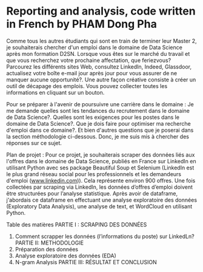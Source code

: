 # Reporting and analysis, code written in French by PHAM Dong Pha

Comme tous les autres étudiants qui sont en train de terminer leur Master 2, je souhaiterais chercher d'un emploi dans le domaine de Data Science après mon formation D2SN.
Lorsque vous êtes sur le marché du travail et que vous recherchez votre prochaine affectation, que feriezvous? Parcourez les différents sites Web, consultez LinkedIn, Indeed, Glassdoor, actualisez votre boîte e-mail jour après jour pour vous assurer de ne manquer aucune opportunité?.
Une autre façon créative consiste à créer un outil de décapage des emplois. Vous pouvez collecter toutes les informations en cliquant sur un bouton.

Pour se préparer à l'avenir de poursuivre une carrière dans le domaine : Je me demande quelles sont les tendances du recrutement dans le domaine de Data Science?. Quelles sont les exigences pour les postes dans le domaine de Data Science?. Que je dois faire pour optimiser ma recherche d'emploi dans ce domaine?. Et bien d'autres questions que je poserai dans la section méthodologie ci-dessous. Donc, je me suis mis à chercher des réponses sur ce sujet.

Plan de projet : 
Pour ce projet, je souhaiterais scraper des données liés aux l'offres dans le domaine de Data Science, publiés en France sur LinkedIn en utilisant Python avec ses package Beautiful Soup et Selenium (LinkedIn est le plus grand réseau social pour les professionnels et les demandeurs d'emploi (www.linkedin.com)). Cela représente environ 900 offres. Une fois collectées par scraping via LinkedIn, les données d’offres d’emploi doivent être structurées pour l’analyse statistique. Après avoir de dataframe, j'abordais ce dataframe en effectuant une analyse exploratoire des données (Exploratory Data Analysis), une analyse de text, et WordCloud en utilisant Python.

Table des matières
PARTIE I : SCRAPING DES DONNÉES
1) Comment scrapper les données (l’informations du poste) sur LinkedLn?
PARTIE II: METHODOLOGIE
1) Préparation des données
2) Analyse exploratoire des données (EDA)
3) N-gram Analysis
PARTIE III: RÉSULTAT ET CONCLUSION

